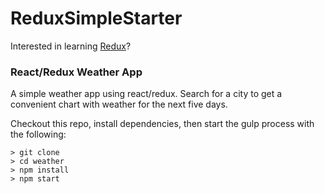 # ReduxSimpleStarter

Interested in learning [Redux](https://www.udemy.com/react-redux/)?

### React/Redux Weather App

A simple weather app using react/redux. Search for a city to get a convenient chart with weather for the next five days.

Checkout this repo, install dependencies, then start the gulp process with the following:

```
> git clone
> cd weather
> npm install
> npm start

```